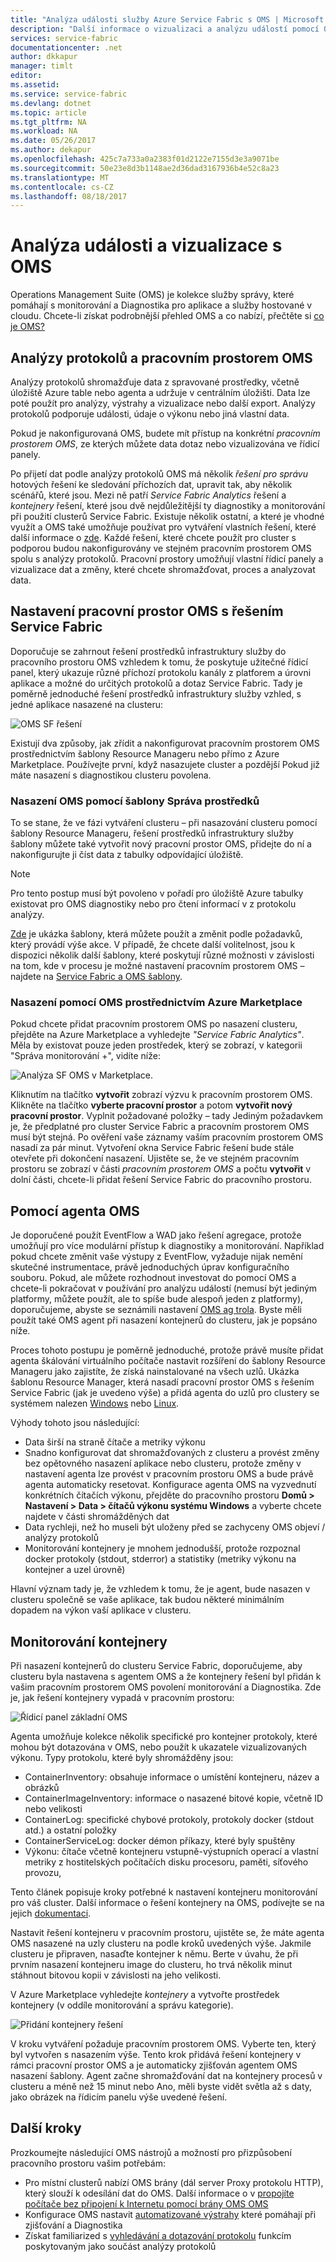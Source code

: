 ```yaml
---
title: "Analýza události služby Azure Service Fabric s OMS | Microsoft Docs"
description: "Další informace o vizualizaci a analýzu událostí pomocí OMS pro monitorování a Diagnostika Azure Service Fabric clusterů."
services: service-fabric
documentationcenter: .net
author: dkkapur
manager: timlt
editor: 
ms.assetid: 
ms.service: service-fabric
ms.devlang: dotnet
ms.topic: article
ms.tgt_pltfrm: NA
ms.workload: NA
ms.date: 05/26/2017
ms.author: dekapur
ms.openlocfilehash: 425c7a733a0a2383f01d2122e7155d3e3a9071be
ms.sourcegitcommit: 50e23e8d3b1148ae2d36dad3167936b4e52c8a23
ms.translationtype: MT
ms.contentlocale: cs-CZ
ms.lasthandoff: 08/18/2017
---
```

# <a name="event-analysis-and-visualization-with-oms"></a>Analýza události a vizualizace s OMS

Operations Management Suite (OMS) je kolekce služby správy, které pomáhají s monitorování a Diagnostika pro aplikace a služby hostované v cloudu. Chcete-li získat podrobnější přehled OMS a co nabízí, přečtěte si [co je OMS?](../operations-management-suite/operations-management-suite-overview.md)

## <a name="log-analytics-and-the-oms-workspace"></a>Analýzy protokolů a pracovním prostorem OMS

Analýzy protokolů shromažďuje data z spravované prostředky, včetně úložiště Azure table nebo agenta a udržuje v centrálním úložišti. Data lze poté použít pro analýzy, výstrahy a vizualizace nebo další export. Analýzy protokolů podporuje události, údaje o výkonu nebo jiná vlastní data.

Pokud je nakonfigurovaná OMS, budete mít přístup na konkrétní *pracovním prostorem OMS*, ze kterých můžete data dotaz nebo vizualizována ve řídicí panely.

Po přijetí dat podle analýzy protokolů OMS má několik *řešení pro správu* hotových řešení ke sledování příchozích dat, upravit tak, aby několik scénářů, které jsou. Mezi ně patří *Service Fabric Analytics* řešení a *kontejnery* řešení, které jsou dvě nejdůležitější ty diagnostiky a monitorování při použití clusterů Service Fabric. Existuje několik ostatní, a které je vhodné využít a OMS také umožňuje používat pro vytváření vlastních řešení, které další informace o [zde](../operations-management-suite/operations-management-suite-solutions.md). Každé řešení, které chcete použít pro cluster s podporou budou nakonfigurovány ve stejném pracovním prostorem OMS spolu s analýzy protokolů. Pracovní prostory umožňují vlastní řídicí panely a vizualizace dat a změny, které chcete shromažďovat, proces a analyzovat data.

## <a name="setting-up-an-oms-workspace-with-the-service-fabric-solution"></a>Nastavení pracovní prostor OMS s řešením Service Fabric

Doporučuje se zahrnout řešení prostředků infrastruktury služby do pracovního prostoru OMS vzhledem k tomu, že poskytuje užitečné řídicí panel, který ukazuje různé příchozí protokolu kanály z platforem a úrovni aplikace a možné do určitých protokolů a dotaz Service Fabric. Tady je poměrně jednoduché řešení prostředků infrastruktury služby vzhled, s jedné aplikace nasazené na clusteru:

![OMS SF řešení](media/service-fabric-diagnostics-event-analysis-oms/service-fabric-solution.png)

Existují dva způsoby, jak zřídit a nakonfigurovat pracovním prostorem OMS prostřednictvím šablony Resource Manageru nebo přímo z Azure Marketplace. Používejte první, když nasazujete cluster a pozdější Pokud již máte nasazení s diagnostikou clusteru povolena.

### <a name="deploying-oms-using-a-resource-management-template"></a>Nasazení OMS pomocí šablony Správa prostředků

To se stane, že ve fázi vytváření clusteru – při nasazování clusteru pomocí šablony Resource Manageru, řešení prostředků infrastruktury služby šablony můžete také vytvořit nový pracovní prostor OMS, přidejte do ní a nakonfigurujte ji číst data z tabulky odpovídající úložiště.

>[!NOTE]
>Pro tento postup musí být povoleno v pořadí pro úložiště Azure tabulky existovat pro OMS diagnostiky nebo pro čtení informací v z protokolu analýzy.

[Zde](https://azure.microsoft.com/resources/templates/service-fabric-oms/) je ukázka šablony, která můžete použít a změnit podle požadavků, který provádí výše akce. V případě, že chcete další volitelnost, jsou k dispozici několik další šablony, které poskytují různé možnosti v závislosti na tom, kde v procesu je možné nastavení pracovním prostorem OMS – najdete na [Service Fabric a OMS šablony](https://azure.microsoft.com/resources/templates/?term=service+fabric+OMS).

### <a name="deploying-oms-using-through-azure-marketplace"></a>Nasazení pomocí OMS prostřednictvím Azure Marketplace

Pokud chcete přidat pracovním prostorem OMS po nasazení clusteru, přejděte na Azure Marketplace a vyhledejte *"Service Fabric Analytics"*. Měla by existovat pouze jeden prostředek, který se zobrazí, v kategorii "Správa monitorování +", vidíte níže:

![Analýza SF OMS v Marketplace.](media/service-fabric-diagnostics-event-analysis-oms/service-fabric-analytics.png)

Kliknutím na tlačítko **vytvořit** zobrazí výzvu k pracovním prostorem OMS. Klikněte na tlačítko **vyberte pracovní prostor** a potom **vytvořit nový pracovní prostor**. Vyplnit požadované položky – tady Jediným požadavkem je, že předplatné pro cluster Service Fabric a pracovním prostorem OMS musí být stejná. Po ověření vaše záznamy vaším pracovním prostorem OMS nasadí za pár minut. Vytvoření okna Service Fabric řešení bude stále otevřete při dokončení nasazení. Ujistěte se, že ve stejném pracovním prostoru se zobrazí v části *pracovním prostorem OMS* a počtu **vytvořit** v dolní části, chcete-li přidat řešení Service Fabric do pracovního prostoru.

## <a name="using-the-oms-agent"></a>Pomocí agenta OMS

Je doporučené použít EventFlow a WAD jako řešení agregace, protože umožňují pro více modulární přístup k diagnostiky a monitorování. Například pokud chcete změnit vaše výstupy z EventFlow, vyžaduje nijak nemění skutečné instrumentace, právě jednoduchých úprav konfiguračního souboru. Pokud, ale můžete rozhodnout investovat do pomocí OMS a chcete-li pokračovat v používání pro analýzu událostí (nemusí být jediným platformy, můžete použít, ale to spíše bude alespoň jeden z platformy), doporučujeme, abyste se seznámili nastavení [OMS ag trola](../log-analytics/log-analytics-windows-agents.md). Byste měli použít také OMS agent při nasazení kontejnerů do clusteru, jak je popsáno níže.

Proces tohoto postupu je poměrně jednoduché, protože právě musíte přidat agenta škálování virtuálního počítače nastavit rozšíření do šablony Resource Manageru jako zajistíte, že získá nainstalované na všech uzlů. Ukázka šablonu Resource Manager, která nasadí pracovní prostor OMS s řešením Service Fabric (jak je uvedeno výše) a přidá agenta do uzlů pro clustery se systémem nalezen [Windows](https://github.com/ChackDan/Service-Fabric/tree/master/ARM%20Templates/SF%20OMS%20Samples/Windows) nebo [Linux](https://github.com/ChackDan/Service-Fabric/tree/master/ARM%20Templates/SF%20OMS%20Samples/Linux).

Výhody tohoto jsou následující:

* Data širší na straně čítače a metriky výkonu
* Snadno konfigurovat dat shromažďovaných z clusteru a provést změny bez opětovného nasazení aplikace nebo clusteru, protože změny v nastavení agenta lze provést v pracovním prostoru OMS a bude právě agenta automaticky resetovat. Konfigurace agenta OMS na vyzvednutí konkrétních čítačích výkonu, přejděte do pracovního prostoru **Domů > Nastavení > Data > čítačů výkonu systému Windows** a vyberte chcete najdete v části shromážděných dat
* Data rychleji, než ho museli být uloženy před se zachyceny OMS objeví / analýzy protokolů
* Monitorování kontejnery je mnohem jednodušší, protože rozpoznal docker protokoly (stdout, stderror) a statistiky (metriky výkonu na kontejner a uzel úrovně)

Hlavní význam tady je, že vzhledem k tomu, že je agent, bude nasazen v clusteru společně se vaše aplikace, tak budou některé minimálním dopadem na výkon vaší aplikace v clusteru.

## <a name="monitoring-containers"></a>Monitorování kontejnery

Při nasazení kontejnerů do clusteru Service Fabric, doporučujeme, aby clusteru byla nastavena s agentem OMS a že kontejnery řešení byl přidán k vašim pracovním prostorem OMS povolení monitorování a Diagnostika. Zde je, jak řešení kontejnery vypadá v pracovním prostoru:

![Řídicí panel základní OMS](./media/service-fabric-diagnostics-event-analysis-oms/oms-containers-dashboard.png)

Agenta umožňuje kolekce několik specifické pro kontejner protokoly, které mohou být dotazována v OMS, nebo použít k ukazatele vizualizovaných výkonu. Typy protokolu, které byly shromážděny jsou:

* ContainerInventory: obsahuje informace o umístění kontejneru, název a obrázků
* ContainerImageInventory: informace o nasazené bitové kopie, včetně ID nebo velikosti
* ContainerLog: specifické chybové protokoly, protokoly docker (stdout atd.) a ostatní položky
* ContainerServiceLog: docker démon příkazy, které byly spuštěny
* Výkonu: čítače včetně kontejneru vstupně-výstupních operací a vlastní metriky z hostitelských počítačích disku procesoru, paměti, síťového provozu,

Tento článek popisuje kroky potřebné k nastavení kontejneru monitorování pro váš cluster. Další informace o řešení kontejnery na OMS, podívejte se na jejich [dokumentaci](../log-analytics/log-analytics-containers.md).

Nastavit řešení kontejneru v pracovním prostoru, ujistěte se, že máte agenta OMS nasazené na uzly clusteru na podle kroků uvedených výše. Jakmile clusteru je připraven, nasaďte kontejner k němu. Berte v úvahu, že při prvním nasazení kontejneru image do clusteru, ho trvá několik minut stáhnout bitovou kopii v závislosti na jeho velikosti.

V Azure Marketplace vyhledejte *kontejnery* a vytvořte prostředek kontejnery (v oddíle monitorování a správu kategorie).

![Přidání kontejnery řešení](./media/service-fabric-diagnostics-event-analysis-oms/containers-solution.png)

V kroku vytváření požaduje pracovním prostorem OMS. Vyberte ten, který byl vytvořen s nasazením výše. Tento krok přidává řešení kontejnery v rámci pracovní prostor OMS a je automaticky zjišťován agentem OMS nasazení šablony. Agent začne shromažďování dat na kontejnery procesů v clusteru a méně než 15 minut nebo Ano, měli byste vidět světla až s daty, jako obrázek na řídicím panelu výše uvedené řešení.


## <a name="next-steps"></a>Další kroky

Prozkoumejte následující OMS nástrojů a možností pro přizpůsobení pracovního prostoru vašim potřebám:

* Pro místní clusterů nabízí OMS brány (dál server Proxy protokolu HTTP), který slouží k odesílání dat do OMS. Další informace o v [propojíte počítače bez připojení k Internetu pomocí brány OMS OMS](../log-analytics/log-analytics-oms-gateway.md)
* Konfigurace OMS nastavit [automatizované výstrahy](../log-analytics/log-analytics-alerts.md) které pomáhají při zjišťování a Diagnostika
* Získat familiarized s [vyhledávání a dotazování protokolu](../log-analytics/log-analytics-log-searches.md) funkcím poskytovaným jako součást analýzy protokolů